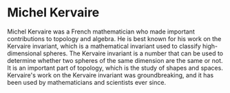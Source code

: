 # Michel Kervaire

Michel Kervaire was a French mathematician who made important contributions to topology and algebra. He is best known for his work on the Kervaire invariant, which is a mathematical invariant used to classify high-dimensional spheres. The Kervaire invariant is a number that can be used to determine whether two spheres of the same dimension are the same or not. It is an important part of topology, which is the study of shapes and spaces. Kervaire's work on the Kervaire invariant was groundbreaking, and it has been used by mathematicians and scientists ever since.
